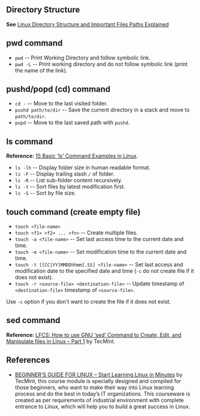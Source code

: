 
## Directory Structure

**See** [Linux Directory Structure and Important Files Paths Explained](http://www.tecmint.com/linux-directory-structure-and-important-files-paths-explained/)

## pwd command

- `pwd` -- Print Working Directory and follow symbolic link.
- `pwd -L` -- Print working directory and do not follow symbolic link (print the name of the link).

## pushd/popd (cd) command

- `cd -` -- Move to the last visited folder.
- `pushd path/to/dir` -- Save the current directory in a stack and move to `path/to/dir`.
- `popd` -- Move to the last saved path with `pushd`.


## ls command

**Reference:** [15 Basic ‘ls’ Command Examples in Linux](http://www.tecmint.com/15-basic-ls-command-examples-in-linux/).

- `ls -lh` -- Display folder size in human readable format.
- `ls -F` -- Display trailing slash `/` of folder.
- `ls -R` -- List sub-folder content recursively.
- `ls -t` -- Sort files by latest modification first.
- `ls -S` -- Sort by file size.

## touch command (create empty file)

- `touch <file-name>`
- `touch <f1> <f2> ... <fn>` -- Create multiple files.
- `touch -a <file-name>` -- Set last access time to the current date and time.
- `touch -m <file-name>` -- Set modification time to the current date and time.
- `touch -t [[CC]YY]MMDDhhmm[.SS] <file-name>` -- Set last access and modification date to the specified date and time (`-c` do not create file if it does not exist).
- `touch -r <source-file> <destination-file>` -- Update timestamp of `<destination-file>` timestamp of `<source-file>`.

Use `-c` option if you don't want to create the file if it does not exist.

## sed command

**Reference:** [LFCS: How to use GNU ‘sed’ Command to Create, Edit, and Manipulate files in Linux – Part 1](http://www.tecmint.com/sed-command-to-create-edit-and-manipulate-files-in-linux/) by TecMint.

## References

- [BEGINNER’S GUIDE FOR LINUX – Start Learning Linux in Minutes](http://www.tecmint.com/free-online-linux-learning-guide-for-beginners/) by TecMint, this course module is specially designed and compiled for those beginners, who want to make their way into Linux learning process and do the best in today’s IT organizations. This courseware is created as per requirements of industrial environment with complete entrance to Linux, which will help you to build a great success in Linux.
